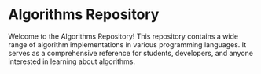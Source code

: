 # Algorithms Repository

Welcome to the Algorithms Repository! This repository contains a wide range of algorithm implementations in various programming languages. It serves as a comprehensive reference for students, developers, and anyone interested in learning about algorithms.